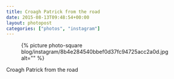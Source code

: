 ```yaml
---
title: Croagh Patrick from the road
date: 2015-08-13T09:48:54+00:00
layout: photopost
categories: ["photos", "instagram"]
---
```


<figure class="photo photo--square">
  {% picture photo-square blog/instagram/8b4e284540bbef0d37fc94725acc2a0d.jpg alt="" %}
</figure>

Croagh Patrick from the road
